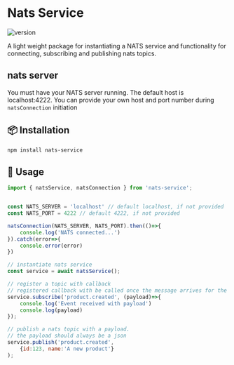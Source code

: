 # Nats Service

![version](https://img.shields.io/badge/version-1.0.5-blue.svg)

A light weight package for instantiating a NATS service and functionality for connecting, subscribing and publishing nats topics.

## nats server
You must have your NATS server running. The default host is localhost:4222. You can provide your own host and port number during ``` natsConnection ``` initiation

## 📦 Installation

```bash
npm install nats-service
```
## 🚀 Usage

```js
import { natsService, natsConnection } from 'nats-service';


const NATS_SERVER = 'localhost' // default localhost, if not provided
const NATS_PORT = 4222 // default 4222, if not provided

natsConnection(NATS_SERVER, NATS_PORT).then(()=>{
    console.log('NATS connected...')
}).catch(error=>{
    console.error(error)
})

// instantiate nats service
const service = await natsService();

// register a topic with callback
// registered callback with be called once the message arrives for the subscribed topic
service.subscribe('product.created', (payload)=>{
    console.log('Event received with payload')
    console.log(payload)
});

// publish a nats topic with a payload.
// the payload should always be a json
service.publish('product.created',
    {id:123, name:'A new product'}
);
```

